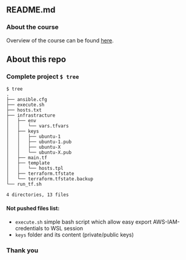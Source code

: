 ## README.md

### About the course

Overview of the course can be found [here](https://www.udemy.com/course/russian-ansible/).

## About this repo

### Complete project `$ tree`

```
$ tree
.
├── ansible.cfg
├── execute.sh
├── hosts.txt
├── infrastracture
│   ├── env
│   │   └── vars.tfvars
│   ├── keys
│   │   ├── ubuntu-1
│   │   ├── ubuntu-1.pub
│   │   ├── ubuntu-X
│   │   └── ubuntu-X.pub
│   ├── main.tf
│   ├── template
│   │   └── hosts.tpl
│   ├── terraform.tfstate
│   └── terraform.tfstate.backup
└── run_tf.sh

4 directories, 13 files
```

#### Not pushed files list:
- `execute.sh` simple bash script which allow easy export AWS-IAM-credentials to WSL session
- `keys` folder and its content (private/public keys)



### Thank you
